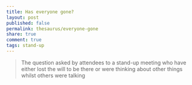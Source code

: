 ```yaml
---
title: Has everyone gone?
layout: post
published: false
permalink: thesaurus/everyone-gone
share: true
comment: true
tags: stand-up
---
```

> The question asked by attendees to a stand-up meeting who have either lost the will to be there or were thinking about other things whilst others were talking